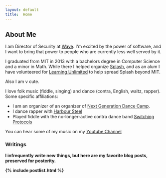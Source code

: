 ```yaml
---
layout: default
title:  Home
---
```

## About Me

I am Director of Security at [Wave](https://sendwave.com).  I'm excited by the power of software, and I want to bring that power to people who are currently less well served by it.

I graduated from MIT in 2013 with a bachelors degree in Computer Science and a minor in Math.  While there I helped organize [Splash](http://esp.mit.edu/learn/Splash), and as an alum I have volunteered for [Learning Unlimited](http://learningu.org) to help spread Splash beyond MIT.

Also I am v cute.

I love folk music (fiddle, singing) and dance (contra, English, waltz, rapper).  Some specific affiliations:
* I am an organizer of an organizer of [Next Generation Dance Camp](http://nextgendancecamp.org).  
* I dance rapper with [Harbour Steel](https://www.facebook.com/harboursteel/)
* Played fiddle with the no-longer-active contra dance band [Switching Protocols](http://switchingprotocolsband.com/)

You can hear some of my music on my [Youtube Channel](https://www.youtube.com/channel/UCYO2NxtLZCQg5GLzB4aa0_g)

<b class="hr">

<h3 class="writingsheader">Writings</h3>

I infrequently write new things, but here are my favorite blog posts, preserved for posterity.

{% include postlist.html %}
